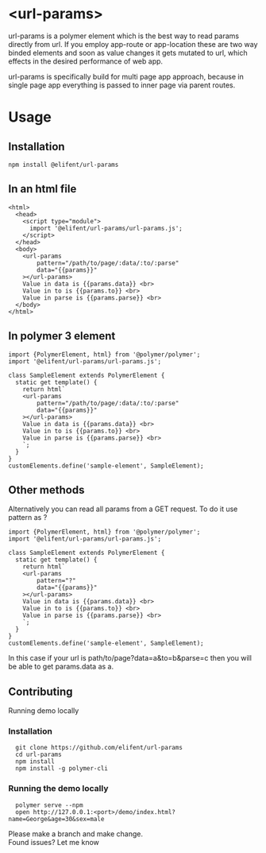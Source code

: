 # &lt;url-params&gt;

url-params is a polymer element which is the best way to read params directly from url. If you employ app-route or app-location these are two way binded elements and soon as value changes it gets mutated to url, which effects in the desired performance of web app.

url-params is specifically build for multi page app approach, because in single page app everything is passed to inner page via parent routes.
# Usage

## Installation
```
npm install @elifent/url-params
```
## In an html file

```
<html>
  <head>
    <script type="module">
      import '@elifent/url-params/url-params.js';
    </script>
  </head>
  <body>
    <url-params
        pattern="/path/to/page/:data/:to/:parse"
        data="{{params}}"
    ></url-params>
    Value in data is {{params.data}} <br>
    Value in to is {{params.to}} <br>
    Value in parse is {{params.parse}} <br>
  </body>
</html>
```

## In polymer 3 element

```
import {PolymerElement, html} from '@polymer/polymer';
import '@elifent/url-params/url-params.js';

class SampleElement extends PolymerElement {
  static get template() {
    return html`
    <url-params
        pattern="/path/to/page/:data/:to/:parse"
        data="{{params}}"
    ></url-params>
    Value in data is {{params.data}} <br>
    Value in to is {{params.to}} <br>
    Value in parse is {{params.parse}} <br>
    `;
  }
}
customElements.define('sample-element', SampleElement);
```
## Other methods
Alternatively you can read all params from a GET request. To do it use pattern as ?
```
import {PolymerElement, html} from '@polymer/polymer';
import '@elifent/url-params/url-params.js';

class SampleElement extends PolymerElement {
  static get template() {
    return html`
    <url-params
        pattern="?"
        data="{{params}}"
    ></url-params>
    Value in data is {{params.data}} <br>
    Value in to is {{params.to}} <br>
    Value in parse is {{params.parse}} <br>
    `;
  }
}
customElements.define('sample-element', SampleElement);
```

In this case if your url is path/to/page?data=a&to=b&parse=c then you will be able to get params.data as a.

## Contributing

Running demo locally

### Installation

```
  git clone https://github.com/elifent/url-params
  cd url-params
  npm install
  npm install -g polymer-cli
```

### Running the demo locally

```
  polymer serve --npm
  open http://127.0.0.1:<port>/demo/index.html?name=George&age=30&sex=male

```
Please make a branch and make change. <br>
Found issues? Let me know